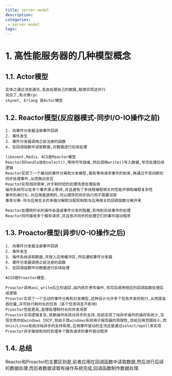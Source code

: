 ```yaml
---
title: server-model
description:
categories:
 - server-model
tags:
---
```


# 1. 高性能服务器的几种模型概念

## 1.1. Actor模型
```
实体之通过消息通讯,各自处理自己的数据,能够实现这并行
说白了,有点像rpc
skynet, Erlang 是Actor模型
```

## 1.2. Reactor模型(反应器模式-同步I/O-IO操作之前)
```
1. 向事件分发器注册事件回调
2. 事件发生
3. 事件分发器调用之前注册的函数
4. 在回调函数中读取数据,对数据进行后续处理

libevent,Redis、ACE是Reactor模型
Reactor将handle放到select(),等待可写就绪,然后调用write()写入数据,写完处理后续逻辑
Reactor实现了一个被动的事件分离和分发模型,服务等待请求事件的到来,再通过不受间断的同步处理事件,从而做出反应
Reactor实现相对简单,对于耗时短的处理场景处理高效
操作系统可以在多个事件源上等待,并且避免了多线程编程相关的性能开销和编程复杂性
事件的串行化-对应用是透明的,可以顺序的同步执行而不需要加锁
事务分离-将与应用无关的多路分解和分配机制和与应用相关的回调函数分离开来

Reactor处理耗时长的操作会造成事件分发的阻塞,影响到后续事件的处理
Reactor同时接收多个服务请求,并且依次同步的处理它们的事件驱动程序
```

## 1.3. Proactor模型(异步I/O-IO操作之后)
```
1. 向事件分发器注册事件回调
2. 事件发生
3. 操作系统读取数据,并放入应用缓冲区,然后通知事件分发器
4. 事件分发器调用之前注册的函数
5. 在回调函数中对数据进行后续处理

ASIO是Proactor模型.

Proactor调用aoi_write后立刻返回,由内核负责写操作,写完后调用相应的回调函数处理后续逻辑
Proactor实现了一个主动的事件分离和分发模型,这种设计允许多个任务并发的执行,从而提高吞吐量,并可执行耗时长的任务（各个任务间互不影响）
Proactor性能更高,能够处理耗时长的并发场景
Proactor实现逻辑复杂,依赖操作系统对异步的支持,目前实现了纯异步操作的操作系统少,实现优秀的如windows IOCP,但由于其windows系统用于服务器的局限性,目前应用范围较小,而Unix/Linux系统对纯异步的支持有限,应用事件驱动的主流还是通过select/epoll来实现
Proactor异步接收和同时处理多个服务请求的事件驱动程序
```

## 1.4.  总结
Reactor和Proactor的主要区别是,前者应用在回调函数中读取数据,然后进行后续的数据处理,而后者数据读取有操作系统完成,回调函数制作数据处理.
